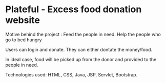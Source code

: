# Plateful - Excess food donation website 

Motive behind the project : Feed the people in need. Help the people who go to bed hungry

Users can login and donate. They can either dontate the money/food.

In ideal case, food will be picked up from the donor and provided to the people in need.

Technologies used: HTML, CSS, Java, JSP, Servlet, Bootstrap.

